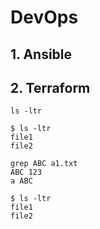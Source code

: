 # DevOps

## 1. Ansible

## 2. Terraform
`ls -ltr`

```shell-sesson
$ ls -ltr
file1
file2
```

```
grep ABC a1.txt
ABC 123
a ABC
```

```none
$ ls -ltr
file1
file2
```
